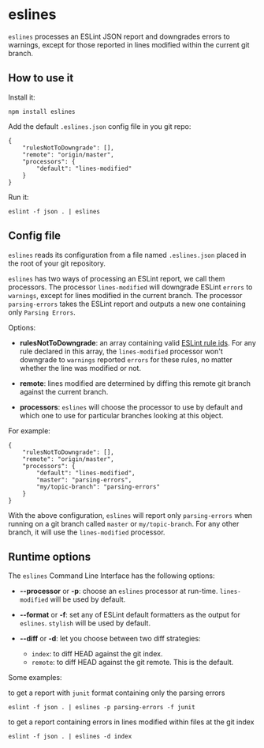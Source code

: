 # eslines

`eslines` processes an ESLint JSON report and downgrades errors to warnings, except for those reported in lines modified within the current git branch.

## How to use it

Install it:

	npm install eslines

Add the default `.eslines.json` config file in you git repo:

	{
		"rulesNotToDowngrade": [],
		"remote": "origin/master",
		"processors": {
			"default": "lines-modified"
		}
	}

Run it:

	eslint -f json . | eslines

## Config file

`eslines` reads its configuration from a file named `.eslines.json` placed in the root of your git repository.

`eslines` has two ways of processing an ESLint report, we call them processors. The processor `lines-modified` will downgrade ESLint `errors` to `warnings`, except for lines modified in the current branch. The processor `parsing-errors` takes the ESLint report and outputs a new one containing only `Parsing Errors`.

Options:

* **rulesNotToDowngrade**: an array containing valid [ESLint rule ids](http://eslint.org/docs/rules/). For any rule declared in this array, the `lines-modified` processor won't downgrade to `warnings` reported `errors` for these rules, no matter whether the line was modified or not.

* **remote**: lines modified are determined by diffing this remote git branch against the current branch.

* **processors**: `eslines` will choose the processor to use by default and which one to use for particular branches looking at this object.

For example:

	{
		"rulesNotToDowngrade": [],
		"remote": "origin/master",
		"processors": {
			"default": "lines-modified",
			"master": "parsing-errors",
			"my/topic-branch": "parsing-errors"
		}
	}

With the above configuration, `eslines` will report only `parsing-errors` when running on a git branch called `master` or `my/topic-branch`. For any other branch, it will use the `lines-modified` processor.

## Runtime options

The `eslines` Command Line Interface has the following options:

* **--processor** or **-p**: choose an `eslines` processor at run-time. `lines-modified` will be used by default.

* **--format** or **-f**: set any of ESLint default formatters as the output for `eslines`. `stylish` will be used by default.

* **--diff** or **-d**: let you choose between two diff strategies:

	* `index`: to diff HEAD against the git index.
	* `remote`: to diff HEAD against the git remote. This is the default.

Some examples:

to get a report with `junit` format containing only the parsing errors

	eslint -f json . | eslines -p parsing-errors -f junit

to get a report containing errors in lines modified within files at the git index

	eslint -f json . | eslines -d index
